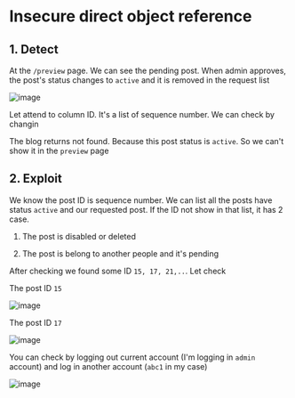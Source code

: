 # Insecure direct object reference


## 1. Detect    


At the `/preview` page. We can see the pending post. When admin approves, the post's status changes to `active` and it is removed in the request list  

![image](https://user-images.githubusercontent.com/22276823/133434553-a5037591-8a14-4c76-a00a-d0d3f94c6789.png)


Let attend to column ID. It's a list of sequence number. We can check by changin


The blog returns not found. Because this post status is `active`. So we can't show it in the `preview` page  


## 2. Exploit  

We know the post ID is sequence number. We can list all the posts have status `active` and our requested post. If the ID not show in that list, it has 2 case. 

1. The post is disabled or deleted  

2. The post is belong to another people and it's pending  

After checking we found some ID `15, 17, 21,..`. Let check  

The post ID `15`  

![image](https://user-images.githubusercontent.com/22276823/133437304-a3f0b872-3b9b-45d8-a1b7-c33775c7749c.png)


The post ID `17` 

![image](https://user-images.githubusercontent.com/22276823/133437458-062d27bd-de58-482c-9005-768f1bb1037a.png)


You can check by logging out current account (I'm logging in `admin` account) and log in another account (`abc1` in my case) 


![image](https://user-images.githubusercontent.com/22276823/133438805-3fefc362-3bf1-4a0f-9e8c-cb196fcb22f0.png)
  
